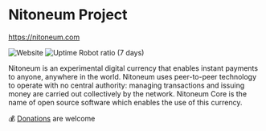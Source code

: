 # Nitoneum Project
https://nitoneum.com

![Website](https://img.shields.io/website?down_color=red&down_message=down&up_color=success&up_message=up&url=https%3A%2F%2Fnitoneum.com) ![Uptime Robot ratio (7 days)](https://img.shields.io/uptimerobot/ratio/7/m788016512-c588ac46f17e954369b914ca)

Nitoneum is an experimental digital currency that enables instant payments to anyone, anywhere in the world. Nitoneum uses peer-to-peer technology to operate with no central authority: managing transactions and issuing money are carried out collectively by the network. Nitoneum Core is the name of open source software which enables the use of this currency.


💰 [Donations](https://github.com/nitoneum/donations#README.md) are welcome
